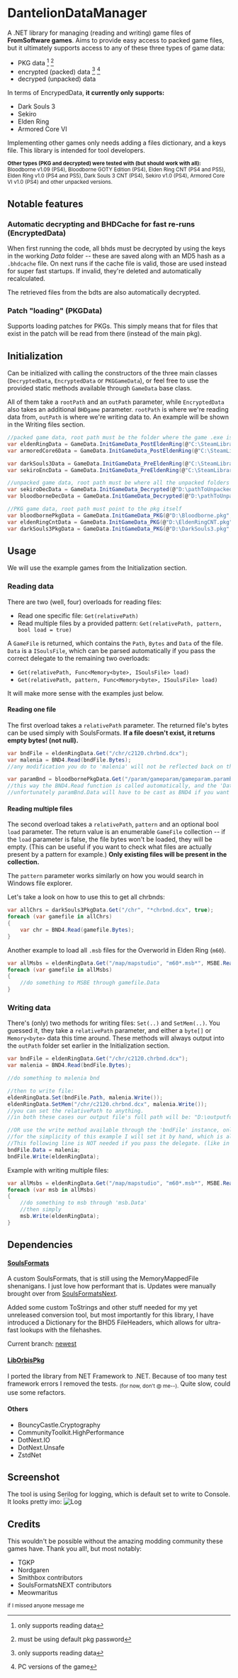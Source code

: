 # DantelionDataManager
A .NET library for managing (reading and writing) game files of **FromSoftware games**. Aims to provide easy access to packed game files, but it ultimately supports access to any of these three types of game data:
* PKG data [^1] [^2]
* encrypted (packed) data [^1] [^3]
* decryped (unpacked) data

In terms of EncrypedData, **it currently only supports:**
* Dark Souls 3
* Sekiro
* Elden Ring
* Armored Core VI

Implementing other games only needs adding a files dictionary, and a keys file. This library is intended for tool developers.

<sub>**Other types (PKG and decrypted) were tested with (but should work with all):** Bloodborne v1.09 (PS4), Bloodborne GOTY Edition (PS4), Elden Ring CNT (PS4 and PS5), Elden Ring v1.0 (PS4 and PS5), Dark Souls 3 CNT (PS4), Sekiro v1.0 (PS4), Armored Core VI v1.0 (PS4) and other unpacked versions.</sub>

[^1]: only supports reading data
[^2]: must be using default pkg password
[^3]: PC versions of the game

## Notable features
### Automatic decrypting and BHDCache for fast re-runs (EncryptedData)

When first running the code, all bhds must be decrypted by using the keys in the working *Data* folder -- these are saved along with an MD5 hash as a `.bhdcache` file. On next runs if the cache file is valid, those are used instead for super fast startups. If invalid, they're deleted and automatically recalculated.

The retrieved files from the bdts are also automatically decrypted.

### Patch "loading" (PKGData)
Supports loading patches for PKGs. This simply means that for files that exist in the patch will be read from there (instead of the main pkg). 

## Initialization

Can be initialized with calling the constructors of the three main classes (`DecryptedData`, `EncryptedData` or `PKGGameData`), or feel free to use the provided static methods available through `GameData` base class.

All of them take a `rootPath` and an `outPath` parameter, while `EncryptedData` also takes an additional `BHDgame` parameter.
`rootPath` is where we're reading data from, `outPath` is where we're writing data to. An example will be shown in the Writing files section.

```cs
//packed game data, root path must be the folder where the game .exe is located
var eldenRingData = GameData.InitGameData_PostEldenRing(@"C:\SteamLibrary\steamapps\common\ELDEN RING\Game", @"D:\outputfolder", BHD5.Game.EldenRing);
var armoredCore6Data = GameData.InitGameData_PostEldenRing(@"C:\SteamLibrary\steamapps\common\ARMORED CORE VI FIRES OF RUBICON\Game", @"D:\outputfolder", BHD5.Game.ArmoredCore6);

var darkSouls3Data = GameData.InitGameData_PreEldenRing(@"C:\SteamLibrary\steamapps\common\Dark Souls III", @"D:\outputfolder", BHD5.Game.DarkSouls3);
var sekiroEncData = GameData.InitGameData_PreEldenRing(@"C:\SteamLibrary\steamapps\common\Sekiro", @"D:\outputfolder", BHD5.Game.Sekiro);

//unpacked game data, root path must be where all the unpacked folders are like chr, map etc.
var sekiroDecData = GameData.InitGameData_Decrypted(@"D:\pathToUnpackedSekiro", @"D:\outputfolder");
var bloodborneDecData = GameData.InitGameData_Decrypted(@"D:\pathToUnpackedBloodborne", @"D:\outputfolder");

//PKG game data, root path must point to the pkg itself
var bloodbornePkgData = GameData.InitGameData_PKG(@"D:\Bloodborne.pkg", @"D:\outputfolder");
var eldenRingCntData = GameData.InitGameData_PKG(@"D:\EldenRingCNT.pkg", @"D:\outputfolder");
var darkSouls3PkgData = GameData.InitGameData_PKG(@"D:\DarkSouls3.pkg", @"D:\outputfolder");
```

## Usage

We will use the example games from the Initialization section.

### Reading data
There are two (well, four) overloads for reading files:
* Read one specific file: `Get(relativePath)`
* Read multiple files by a provided pattern: `Get(relativePath, pattern, bool load = true)`

A `GameFile` is returned, which contains the `Path`, `Bytes` and `Data` of the file. `Data` is a `ISoulsFile`, which can be parsed automatically if you pass the correct delegate to the remaining two overloads:
* `Get(relativePath, Func<Memory<byte>, ISoulsFile> load)`
* `Get(relativePath, pattern, Func<Memory<byte>, ISoulsFile> load)`

It will make more sense with the examples just below.

#### Reading one file

The first overload takes a `relativePath` parameter. The returned file's bytes can be used simply with SoulsFormats. **If a file doesn't exist, it returns empty bytes! (not null).**

```cs
var bndFile = eldenRingData.Get("/chr/c2120.chrbnd.dcx");
var malenia = BND4.Read(bndFile.Bytes);
//any modification you do to 'malenia' will not be reflected back on the Data property of 'bndFile' obviously

var paramBnd = bloodbornePkgData.Get("/param/gameparam/gameparam.parambnd.dcx", BND4.Read);
//this way the BND4.Read function is called automatically, and the 'Data' property is filled
//unfortunately paramBnd.Data will have to be cast as BND4 if you want to work with it
```

#### Reading multiple files

The second overload takes a `relativePath`, `pattern` and an optional bool `load` parameter. The return value is an enumerable `GameFile` collection -- if the `load` parameter is false, the file bytes won't be loaded, they will be empty. (This can be useful if you want to check what files are actually present by a pattern for example.) **Only existing files will be present in the collection.**

The `pattern` parameter works similarly on how you would search in Windows file explorer.

Let's take a look on how to use this to get all chrbnds:
```cs
var allChrs = darkSouls3PkgData.Get("/chr", "*chrbnd.dcx", true);
foreach (var gamefile in allChrs)
{
    var chr = BND4.Read(gamefile.Bytes);
}
```

Another example to load all `.msb` files for the Overworld in Elden Ring (`m60`).

```cs
var allMsbs = eldenRingData.Get("/map/mapstudio", "m60*.msb*", MSBE.Read);
foreach (var gamefile in allMsbs)
{
    //do something to MSBE through gamefile.Data
}
```

### Writing data

There's (only) two methods for writing files: `Set(..)` and `SetMem(..)`. You guessed it, they take a `relativePath` parameter, and either a `byte[]` or `Memory<byte>` data this time around. These methods will always output into the `outPath` folder set earlier in the Initialization section.
```cs
var bndFile = eldenRingData.Get("/chr/c2120.chrbnd.dcx");
var malenia = BND4.Read(bndFile.Bytes);

//do something to malenia bnd

//then to write file:
eldenRingData.Set(bndFile.Path, malenia.Write());
eldenRingData.SetMem("/chr/c2120.chrbnd.dcx", malenia.Write());
//you can set the relativePath to anything.
//in both these cases our output file's full path will be: "D:\outputfolder\chr\c2120.chrbnd.dcx"

//OR use the write method available through the 'bndFile' instance, only if you passed a delegate to fill the 'Data' property
//for the simplicity of this example I will set it by hand, which is allowed.
//This following line is NOT needed if you pass the delegate. (like in the next example)
bndFile.Data = malenia;
bndFile.Write(eldenRingData);
```

Example with writing multiple files:
```cs
var allMsbs = eldenRingData.Get("/map/mapstudio", "m60*.msb*", MSBE.Read);
foreach (var msb in allMsbs)
{
    //do something to msb through 'msb.Data'
    //then simply
    msb.Write(eldenRingData);
}
```

## Dependencies
#### [SoulsFormats](https://github.com/kotn3l/SoulsFormats)
A custom SoulsFormats, that is still using the MemoryMappedFile shenanigans. I just love how performant that is. Updates were manually brought over from [SoulsFormatsNext](https://github.com/soulsmods/SoulsFormatsNEXT).

Added some custom ToStrings and other stuff needed for my yet unreleased conversion tool, but most importantly for this library, I have introduced a Dictionary for the BHD5 FileHeaders, which allows for ultra-fast lookups with the filehashes.

Current branch: [newest](https://github.com/kotn3l/SoulsFormats/tree/newest)

#### [LibOrbisPkg](https://github.com/kotn3l/LibOrbisPkg)
I ported the library from NET Framework to .NET. Because of too many test framework errors I removed the tests. <sub>(for now, don't @ me--).</sub> Quite slow, could use some refactors.

#### Others
* BouncyCastle.Cryptography
* CommunityToolkit.HighPerformance
* DotNext.IO
* DotNext.Unsafe
* ZstdNet

## Screenshot
The tool is using Serilog for logging, which is default set to write to Console. It looks pretty imo:
![Log](/img/logpic.png?raw=true "Log")

## Credits
This wouldn't be possible without the amazing modding community these games have. Thank you all!, but most notably:
* TGKP
* Nordgaren
* Smithbox contributors
* SoulsFormatsNEXT contributors
* Meowmaritus

<sub>if I missed anyone message me</sub>